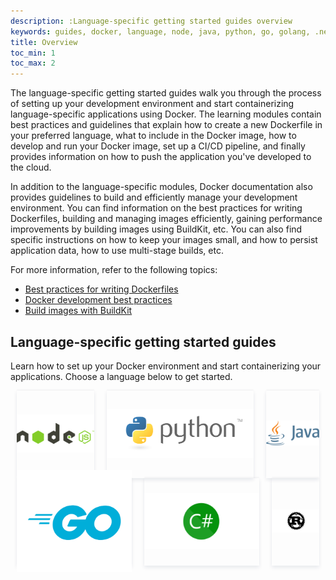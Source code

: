 ```yaml
---
description: :Language-specific getting started guides overview
keywords: guides, docker, language, node, java, python, go, golang, .net
title: Overview
toc_min: 1
toc_max: 2
---
```


The language-specific getting started guides walk you through the process of setting up your development environment and start containerizing language-specific applications using Docker. The learning modules contain best practices and guidelines that explain how to create a new Dockerfile in your preferred language, what to include in the Docker image, how to develop and run your Docker image, set up a CI/CD pipeline, and finally provides information on how to push the application you've developed to the cloud.

In addition to the language-specific modules, Docker documentation also provides guidelines to build and efficiently manage your development environment. You can find information on the best practices for writing Dockerfiles, building and managing images efficiently, gaining performance improvements by building images using BuildKit, etc. You can also find specific instructions on how to keep your images small, and how to persist application data, how to use multi-stage builds, etc.

For more information, refer to the following topics:

* [Best practices for writing Dockerfiles](../develop/develop-images/dockerfile_best-practices.md)
* [Docker development best practices](../develop/dev-best-practices.md)
* [Build images with BuildKit](../build/buildkit/index.md#getting-started)

## Language-specific getting started guides

Learn how to set up your Docker environment and start containerizing your applications. Choose a language below to get started.

<div class="component-container">
    <!--start row-->
    <div class="row" style="display: flex; align-items: center; flex-wrap: nowrap;">
        <div class="col-xs-12 col-sm-12 col-md-12 col-lg-4" style="margin: 0 10px;box-shadow: 0 3px 6px #0b214a17, 0 -2px 2px #0b214a08; height: 140px; display: flex; align-items: center">
            <a href="/language/nodejs/"><img src="/language/images/nodejs.png" alt="Develop with Node"></a>
        </div>
        <div class="col-xs-12 col-sm-12 col-md-12 col-lg-4" style="margin: 0 10px;box-shadow: 0 3px 6px #0b214a17, 0 -2px 2px #0b214a08; height: 140px; display: flex; align-items: center">
            <a href="/language/python/"><img src="/language/images/python.png" alt="Develop with Python"></a>
        </div>
        <div class="col-xs-12 col-sm-12 col-md-12 col-lg-4" style="margin: 0 10px;box-shadow: 0 3px 6px #0b214a17, 0 -2px 2px #0b214a08; height: 140px; display: flex; align-items: center">
            <a href="/language/java/"><img src="/language/images/java.png" alt="Develop with Java"></a>
        </div>
    </div>
</div>

<div class="component-container">
     <div class="row" style="display: flex; align-items: center; flex-wrap: nowrap;">
        <div class="col-xs-12 col-sm-12 col-md-12 col-lg-4" style="margin: 0 10px;box-shadow: 0 3px 6px #0b214a17, 0 -2px 2px #0b214a08; height: 140px; display: flex; align-items: center">
            <a href="/language/golang/"><img src="/language/images/golang.png" alt="Develop with Go"></a>
        </div>
        <div class="col-xs-12 col-sm-12 col-md-12 col-lg-4" style="margin: 0 10px;box-shadow: 0 3px 6px #0b214a17, 0 -2px 2px #0b214a08; height: 140px; display: flex; align-items: center">
            <a href="/language/dotnet/"><img src="/language/images/c-sharp.png" alt="Develop with C#"></a>
        </div>
        <div class="col-xs-12 col-sm-12 col-md-12 col-lg-4" style="margin: 0 10px;box-shadow: 0 3px 6px #0b214a17, 0 -2px 2px #0b214a08; height: 140px; display: flex; align-items: center">
            <a href="/language/rust/"><img src="/language/images/rust-logo.png" alt="Develop with Rust"></a>
        </div>
    </div>
</div>